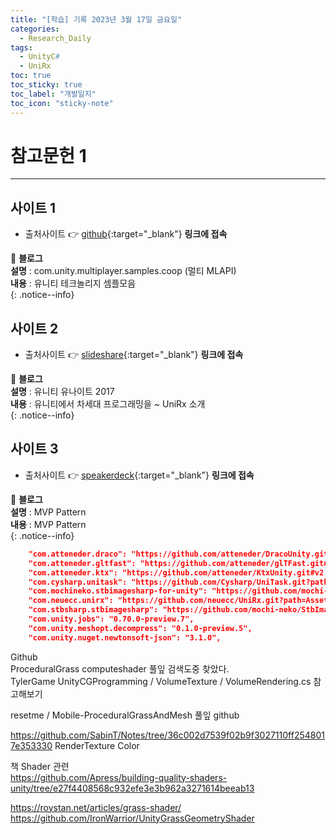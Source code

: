 ```yaml
---
title: "[학습] 기록 2023년 3월 17일 금요일"
categories:
  - Research_Daily
tags:
  - UnityC#
  - UniRx
toc: true
toc_sticky: true
toc_label: "개발일지"
toc_icon: "sticky-note"
---
```


# 참고문헌 1

---

## 사이트 1

- 출처사이트 👉 [github](https://github.com/Unity-Technologies){:target="_blank"} **링크에 접속** <br> 

📌 **블로그** <br>
**설명** : com.unity.multiplayer.samples.coop (멀티 MLAPI)<br>
**내용** : 유니티 테크놀리지 셈플모음<br>
{: .notice--info}

## 사이트 2

- 출처사이트 👉 [slideshare](https://www.slideshare.net/agebreak/unite17-unirx){:target="_blank"} **링크에 접속** <br> 

📌 **블로그** <br>
**설명** : 유니티 유나이트 2017<br>
**내용** : 유니티에서 차세대 프로그래밍을 ~ UniRx 소개<br>
{: .notice--info}

## 사이트 3

- 출처사이트 👉 [speakerdeck](https://speakerdeck.com/torisoup/unityniokerushe-ji-patan?slide=53){:target="_blank"} **링크에 접속** <br> 

📌 **블로그** <br>
**설명** : MVP Pattern<br>
**내용** : MVP Pattern<br>
{: .notice--info}

```json
    "com.atteneder.draco": "https://github.com/atteneder/DracoUnity.git#v4.0.2",
    "com.atteneder.gltfast": "https://github.com/atteneder/glTFast.git#v5.0.0",
    "com.atteneder.ktx": "https://github.com/atteneder/KtxUnity.git#v2.2.3",
    "com.cysharp.unitask": "https://github.com/Cysharp/UniTask.git?path=src/UniTask/Assets/Plugins/UniTask#2.3.3",
    "com.mochineko.stbimagesharp-for-unity": "https://github.com/mochi-neko/StbImageSharpForUnity.git?path=/Assets/Mochineko/StbImageSharpForUnity",
    "com.neuecc.unirx": "https://github.com/neuecc/UniRx.git?path=Assets/Plugins/UniRx/Scripts",
    "com.stbsharp.stbimagesharp": "https://github.com/mochi-neko/StbImageSharpForUnity.git?path=/Assets/StbImageSharp",
    "com.unity.jobs": "0.70.0-preview.7",
    "com.unity.meshopt.decompress": "0.1.0-preview.5",
    "com.unity.nuget.newtonsoft-json": "3.1.0",
```

Github <br>
ProceduralGrass computeshader 풀잎 검색도중 찾았다.<br>
TylerGame UnityCGProgramming / VolumeTexture / VolumeRendering.cs 참고해보기<br>

resetme / Mobile-ProceduralGrassAndMesh 풀잎 github <br>

https://github.com/SabinT/Notes/tree/36c002d7539f02b9f3027110ff2548017e353330 RenderTexture Color <br> 

책 Shader 관련<br>
https://github.com/Apress/building-quality-shaders-unity/tree/e27f4408568c932efe3e3b962a3271614beeab13<br>

https://roystan.net/articles/grass-shader/ <br>
https://github.com/IronWarrior/UnityGrassGeometryShader <br>